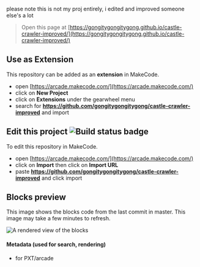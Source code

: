  
please note this is not my proj entirely, i edited and improved someone else's a lot

> Open this page at [https://gongitygongitygong.github.io/castle-crawler-improved/](https://gongitygongitygong.github.io/castle-crawler-improved/)

## Use as Extension

This repository can be added as an **extension** in MakeCode.

* open [https://arcade.makecode.com/](https://arcade.makecode.com/)
* click on **New Project**
* click on **Extensions** under the gearwheel menu
* search for **https://github.com/gongitygongitygong/castle-crawler-improved** and import

## Edit this project ![Build status badge](https://github.com/gongitygongitygong/castle-crawler-improved/workflows/MakeCode/badge.svg)

To edit this repository in MakeCode.

* open [https://arcade.makecode.com/](https://arcade.makecode.com/)
* click on **Import** then click on **Import URL**
* paste **https://github.com/gongitygongitygong/castle-crawler-improved** and click import

## Blocks preview

This image shows the blocks code from the last commit in master.
This image may take a few minutes to refresh.

![A rendered view of the blocks](https://github.com/gongitygongitygong/castle-crawler-improved/raw/master/.github/makecode/blocks.png)

#### Metadata (used for search, rendering)

* for PXT/arcade
<script src="https://makecode.com/gh-pages-embed.js"></script><script>makeCodeRender("{{ site.makecode.home_url }}", "{{ site.github.owner_name }}/{{ site.github.repository_name }}");</script>
